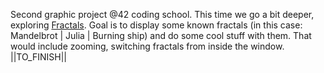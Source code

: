Second graphic project @42 coding school. This time we go a bit deeper, exploring [Fractals](https://en.wikipedia.org/wiki/Fractal).
Goal is to display some known fractals (in this case: Mandelbrot | Julia | Burning ship) and do some cool stuff with them.
That would include zooming, switching fractals from inside the window. ||TO_FINISH||



